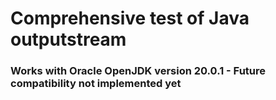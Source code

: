 # Comprehensive test of Java outputstream
### Works with Oracle OpenJDK version 20.0.1 - Future compatibility not implemented yet

